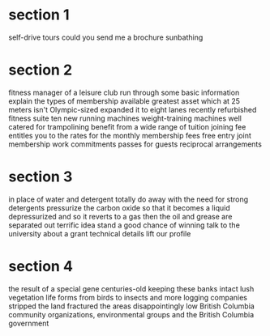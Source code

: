 # section 1

self-drive tours
could you send me a brochure
sunbathing

# section 2

fitness manager of a leisure club
run through some basic information
explain the types of membership available
greatest asset
which at 25 meters isn't Olympic-sized
expanded it to eight lanes
recently refurbished fitness suite
ten new running machines
weight-training machines
well catered for
trampolining
benefit from a wide range of tuition
joining fee
entitles you to
the rates for the monthly membership fees
free entry
joint membership
work commitments
passes for guests
reciprocal arrangements

# section 3

in place of water and detergent
totally do away with the need for strong detergents
pressurize the carbon oxide so that it becomes a liquid
depressurized and so it reverts to a gas
then the oil and grease are separated out
terrific idea
stand a good chance of winning
talk to the university about a grant
technical details
lift our profile

# section 4

the result of a special gene
centuries-old
keeping these banks intact
lush vegetation
life forms from birds to insects and more
logging companies
stripped the land
fractured the areas
disappointingly low
British Columbia
community organizations, environmental groups and the British Columbia government
